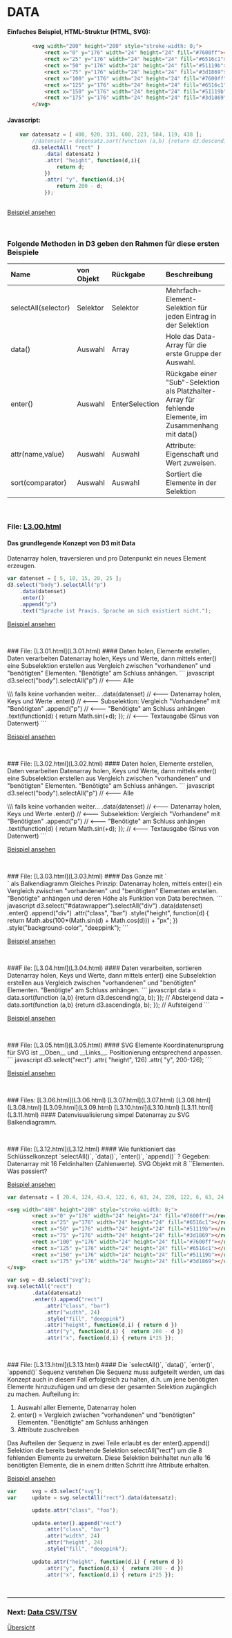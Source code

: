 # DATA


#### Einfaches Beispiel, HTML-Struktur (HTML, SVG):
```html
        <svg width="200" height="200" style="stroke-width: 0;">
            <rect x="0" y="176" width="24" height="24" fill="#7600ff"></rect>
            <rect x="25" y="176" width="24" height="24" fill="#6516c1"></rect>
            <rect x="50" y="176" width="24" height="24" fill="#51119b"></rect>
            <rect x="75" y="176" width="24" height="24" fill="#3d1869"></rect>
            <rect x="100" y="176" width="24" height="24" fill="#7600ff"></rect>
            <rect x="125" y="176" width="24" height="24" fill="#6516c1"></rect>
            <rect x="150" y="176" width="24" height="24" fill="#51119b"></rect>
            <rect x="175" y="176" width="24" height="24" fill="#3d1869"></rect>
        </svg>
```

#### Javascript:
```javascript
    var datensatz = [ 400, 920, 331, 600, 223, 584, 119, 438 ];
        //datensatz = datensatz.sort(function (a,b) {return d3.descending(a, b); });
        d3.selectAll( "rect" )
            .data( datensatz )
            .attr( "height", function(d,i){
                return d;
            })
            .attr( "y", function(d,i){
                return 200 - d;
            });
            
```

[Beispiel ansehen](https://dataviz-hkb.github.io/D3/L3/L3.10.html)


<p>&nbsp;</p>


### Folgende Methoden in D3 geben den Rahmen für diese ersten Beispiele

| Name | von Objekt | Rückgabe | Beschreibung |
| :---------- | :---------- | :---- | :--------------- |
| selectAll(selector) | Selektor | Selektor | Mehrfach-Element-Selektion für jeden Eintrag in der Selektion |
| data() | Auswahl | Array | Hole das Data-Array für die erste Gruppe der Auswahl. |
| enter() | Auswahl | EnterSelection | Rückgabe einer "Sub"-Selektion als Platzhalter-Array für fehlende Elemente, im Zusammenhang mit data() |
| attr(name,value) | Auswahl | Auswahl | Attribute: Eigenschaft und Wert zuweisen. |
| sort(comparator) | Auswahl | Auswahl | Sortiert die Elemente in der Selektion |



<p>&nbsp;</p>


### File: [L3.00.html](L3.00.html)
#### Das grundlegende Konzept von D3 mit Data
Datenarray holen, traversieren und pro Datenpunkt ein neues Element erzeugen.
``` javascript
var datenset = [ 5, 10, 15, 20, 25 ];
d3.select("body").selectAll("p")
    .data(datenset)
    .enter()
    .append("p")
    .text("Sprache ist Praxis. Sprache an sich existiert nicht.");
```

[Beispiel ansehen](https://dataviz-hkb.github.io/D3/L3/L3.00.html)

<p>&nbsp;</p>
### File: [L3.01.html](L3.01.html)
#### Daten holen, Elemente erstellen, Daten verarbeiten
Datenarray holen, Keys und Werte, dann mittels enter() eine Subselektion erstellen aus Vergleich zwischen "vorhandenen" und "benötigten" Elementen. "Benötigte" am Schluss anhängen.
``` javascript
d3.select("body").selectAll("p") // <--- Alle <p> \\\ falls keine vorhanden weiter…
        .data(datenset) // <--- Datenarray holen, Keys und Werte
        .enter() // <--- Subselektion: Vergleich "Vorhandene" mit "Benötigten"
        .append("p") // <--- "Benötigte" am Schluss anhängen
        .text(function(d) { return Math.sin(+d); });  // <--- Textausgabe (Sinus von Datenwert)
```

[Beispiel ansehen](https://dataviz-hkb.github.io/D3/L3/L3.01.html)
        
<p>&nbsp;</p>
### File: [L3.02.html](L3.02.html)
#### Daten holen, Elemente erstellen, Daten verarbeiten
Datenarray holen, Keys und Werte, dann mittels enter() eine Subselektion erstellen aus Vergleich zwischen "vorhandenen" und "benötigten" Elementen. "Benötigte" am Schluss anhängen.
``` javascript
d3.select("body").selectAll("p") // <--- Alle <p> \\\ falls keine vorhanden weiter…
        .data(datenset) // <--- Datenarray holen, Keys und Werte
        .enter() // <--- Subselektion: Vergleich "Vorhandene" mit "Benötigten"
        .append("p") // <--- "Benötigte" am Schluss anhängen
        .text(function(d) { return Math.sin(+d); });  // <--- Textausgabe (Sinus von Datenwert)
```

[Beispiel ansehen](https://dataviz-hkb.github.io/D3/L3/L3.02.html)

<p>&nbsp;</p>
### File: [L3.03.html](L3.03.html)
#### Das Ganze mit `<div>` als Balkendiagramm
Gleiches Prinzip: Datenarray holen, mittels enter() ein Vergleich zwischen "vorhandenen" und "benötigten" Elementen erstellen. "Benötigte" anhängen und deren Höhe als Funktion von Data berechnen.
``` javascript
d3.select("#datawrapper").selectAll("div")
        .data(datenset)
        .enter()
        .append("div")
        .attr("class", "bar")
        .style("height", function(d) {
                return Math.abs(100*(Math.sin(d) + Math.cos(d))) + "px";
        })
        .style("background-color", "deeppink");
```

[Beispiel ansehen](https://dataviz-hkb.github.io/D3/L3/L3.03.html)

<p>&nbsp;</p>
###F ile: [L3.04.html](L3.04.html)
#### Daten verarbeiten, sortieren
Datenarray holen, Keys und Werte, dann mittels enter() eine Subselektion erstellen aus Vergleich zwischen "vorhandenen" und "benötigten" Elementen. "Benötigte" am Schluss anhängen.
``` javascript
data = data.sort(function (a,b) {return d3.descending(a, b); });  // Absteigend
data = data.sort(function (a,b) {return d3.ascending(a, b); });  // Aufsteigend
```

[Beispiel ansehen](https://dataviz-hkb.github.io/D3/L3/L3.04.html)

<p>&nbsp;</p>
### File: [L3.05.html](L3.05.html)
#### SVG Elemente
Koordinatenursprung für SVG ist __Oben__ und __Links__. Positionierung entsprechend anpassen. 
``` javascript
d3.select("rect")
    .attr( "height", 126)
    .attr( "y", 200-126);
```

[Beispiel ansehen](https://dataviz-hkb.github.io/D3/L3/L3.05.html)

<p>&nbsp;</p>
### Files: [L3.06.html](L3.06.html) [L3.07.html](L3.07.html) [L3.08.html](L3.08.html) [L3.09.html](L3.09.html) [L3.10.html](L3.10.html) [L3.11.html](L3.11.html)
#### Datenvisualisierung simpel
Datenarray zu SVG Balkendiagramm.


        
<p>&nbsp;</p>
### File: [L3.12.html](L3.12.html)
#### Wie funktioniert das Schlüsselkonzept `selectAll()`, `data()`, `enter()`, `append()` ?
Gegeben: Datenarray mit 16 Feldinhalten (Zahlenwerte). SVG Objekt mit 8 `<rect>`Elementen.
Was passiert? 

[Beispiel ansehen](https://dataviz-hkb.github.io/D3/L3/L3.12.html)

``` javascript
var datensatz = [ 20.4, 124, 43.4, 122, 6, 63, 24, 220, 122, 6, 63, 24, 2, 5, 143, 24 ];
```
``` html
<svg width="400" height="200" style="stroke-width: 0;">
        <rect x="0" y="176" width="24" height="24" fill="#7600ff"></rect>
        <rect x="25" y="176" width="24" height="24" fill="#6516c1"></rect>
        <rect x="50" y="176" width="24" height="24" fill="#51119b"></rect>
        <rect x="75" y="176" width="24" height="24" fill="#3d1869"></rect>
        <rect x="100" y="176" width="24" height="24" fill="#7600ff"></rect>
        <rect x="125" y="176" width="24" height="24" fill="#6516c1"></rect>
        <rect x="150" y="176" width="24" height="24" fill="#51119b"></rect>
        <rect x="175" y="176" width="24" height="24" fill="#3d1869"></rect>
</svg>
```
``` javascript
var svg = d3.select("svg");
svg.selectAll("rect")
        .data(datensatz)
        .enter().append("rect")
            .attr("class", "bar")
            .attr("width", 24)
            .style("fill", "deeppink")
            .attr("height", function(d,i) { return d })
            .attr("y", function(d,i) {  return 200 - d })
            .attr("x", function(d,i) { return i*25 });
```

<p>&nbsp;</p>
### File: [L3.13.html](L3.13.html)
#### Die `selectAll()`, `data()`, `enter()`, `append()` Sequenz verstehen
Die  Sequenz muss aufgeteilt werden, um das Konzept auch in diesem Fall erfolgreich zu halten, d.h. um jene benötigten Elemente hinzuzufügen und um diese der gesamten Selektion zugänglich zu machen. Aufteilung in: 

1. Auswahl aller Elemente, Datenarray holen
2. enter() = Vergleich zwischen "vorhandenen" und "benötigten" Elementen. "Benötigte" am Schluss anhängen
3. Attribute zuschreiben

Das Aufteilen der Sequenz in zwei Teile erlaubt es der enter().append() Selektion die bereits bestehende Selektion 
selectAll("rect") um die 8 fehlenden Elemente zu erweitern. Diese Selektion beinhaltet nun alle 16 benötigten Elemente, die in einem dritten Schritt ihre Attribute erhalten.
            
[Beispiel ansehen](https://dataviz-hkb.github.io/D3/L3/L3.13.html)
            
``` javascript
var     svg = d3.select("svg");
var     update = svg.selectAll("rect").data(datensatz);

        update.attr("class", "foo");
        
        update.enter().append("rect")
            .attr("class", "bar")
            .attr("width", 24)
            .attr("height", 24)
            .style("fill", "deeppink");
            
        update.attr("height", function(d,i) { return d })
            .attr("y", function(d,i) {  return 200 - d })
            .attr("x", function(d,i) { return i*25 });
```


          

<p>&nbsp;</p>



---


### Next: [Data CSV/TSV](../L4/)

[Übersicht](../README.md#chapter)
